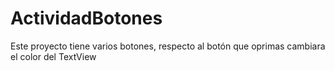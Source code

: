# ActividadBotones
Este proyecto tiene varios botones, respecto al botón que oprimas cambiara el color del TextView
